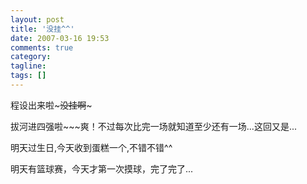 ```yaml
---
layout: post
title: '没挂^^'
date: 2007-03-16 19:53
comments: true
category:
tagline:
tags: []
---
```


程设出来啦~~~没挂啊~~~

拔河进四强啦~~~爽！不过每次比完一场就知道至少还有一场...这回又是...

明天过生日,今天收到蛋糕一个,不错不错^^

明天有篮球赛，今天才第一次摸球，完了完了...
